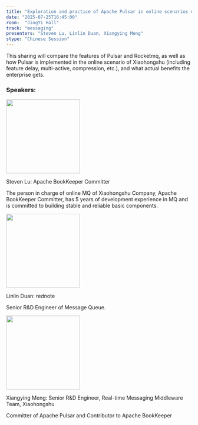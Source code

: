 ```yaml
---
title: "Exploration and practice of Apache Pulsar in online scenarios of Xiaohongshu Company"
date: "2025-07-25T16:45:00"
room:  "JingYi Hall"
track: "messaging"
presenters: "Steven Lu, Linlin Duan, Xiangying Meng"
stype: "Chinese Session"
---
```


This sharing will compare the features of Pulsar and Rocketmq, as well as how Pulsar is implemented in the online scenario of Xiaohongshu (including feature delay, multi-active, compression, etc.), and what actual benefits the enterprise gets.

### Speakers:


<img src="https://sessionize.com/image/cbfa-400o400o1-ESKkvrfZuBwQ1D6wS44efw.png" width="200" /><br/>

Steven Lu: Apache BookKeeper Committer

The person in charge of online MQ of Xiaohongshu Company, Apache BookKeeper Committer, has 5 years of development experience in MQ and is committed to building stable and reliable basic components.


<img src="https://sessionize.com/image/c4ef-400o400o1-G5WbeaPCnPq4qGtLsWPxeJ.png" width="200" /><br/>

Linlin Duan: rednote

Senior R&D Engineer of Message Queue.


<img src="https://sessionize.com/image/1e22-400o400o1-sur9nCJPfC1zfWY13LgGoT.png" width="200" /><br/>

Xiangying Meng: Senior R&D Engineer, Real-time Messaging Middleware Team, Xiaohongshu

Committer of Apache Pulsar and Contributor to Apache BookKeeper
